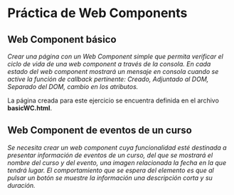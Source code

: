 # Práctica de Web Components

## Web Component básico

*Crear una página con un Web Component simple que permita verificar el ciclo de vida de una web component a través de la consola. En cada estado del web component mostrará un mensaje en consola cuando se active la función de callback pertinente: Creado, Adjuntado al DOM, Separado del DOM, cambio en los atributos.*

La página creada para este ejercicio se encuentra definida en el archivo __basicWC.html__.

## Web Component de eventos de un curso

*Se necesita crear un web component cuya funcionalidad esté destinada a presentar información de eventos de un curso,  del que se mostrará el nombre del curso y del evento, una imagen relacionada la fecha en la que tendrá lugar. El comportamiento que se espera del elemento es que al pulsar un botón se muestre la información  una descripción corta y su duración.*